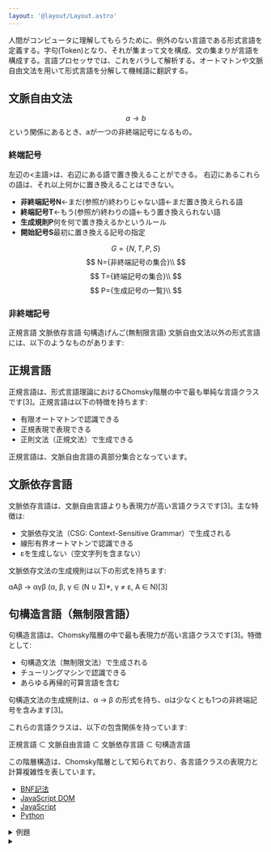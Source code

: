 ```yaml
---
layout: '@layout/Layout.astro'
---
```

人間がコンピュータに理解してもらうために、例外のない言語である形式言語を定義する。字句(Token)となり、それが集まって文を構成、文の集まりが言語を構成する。言語プロセッサでは、これをバラして解析する。オートマトンや文脈自由文法を用いて形式言語を分解して機械語に翻訳する。
## 文脈自由文法
$$
a \to b
$$
という関係にあるとき、aが一つの非終端記号になるもの。
### 終端記号
左辺の<主語>は、右辺にある語で置き換えることができる。
右辺にあるこれらの語は、それ以上何かに置き換えることはできない。
* **非終端記号N**←まだ(参照が)終わりじゃない語←まだ置き換えられる語
* **終端記号T**←もう(参照が)終わりの語←もう置き換えられない語
* **生成規則P**何を何で置き換えるかというルール
* **開始記号S**最初に置き換える記号の指定

$$
G=\{N,T,P,S\}
$$
$$
N={非終端記号の集合}\\
$$
$$
T={終端記号の集合}\\
$$
$$
P={生成記号の一覧}\\
$$

### 非終端記号

正規言語
文脈依存言語
句構造げんご(無制限言語)
文脈自由文法以外の形式言語には、以下のようなものがあります:

## 正規言語

正規言語は、形式言語理論におけるChomsky階層の中で最も単純な言語クラスです[3]。正規言語は以下の特徴を持ちます:

- 有限オートマトンで認識できる
- 正規表現で表現できる
- 正則文法（正規文法）で生成できる

正規言語は、文脈自由言語の真部分集合となっています。

## 文脈依存言語

文脈依存言語は、文脈自由言語よりも表現力が高い言語クラスです[3]。主な特徴は:

- 文脈依存文法（CSG: Context-Sensitive Grammar）で生成される
- 線形有界オートマトンで認識できる
- εを生成しない（空文字列を含まない）

文脈依存文法の生成規則は以下の形式を持ちます:

αAβ → αγβ (α, β, γ ∈ (N ∪ Σ)*, γ ≠ ε, A ∈ N)[3]

## 句構造言語（無制限言語）

句構造言語は、Chomsky階層の中で最も表現力が高い言語クラスです[3]。特徴として:

- 句構造文法（無制限文法）で生成される
- チューリングマシンで認識できる
- あらゆる再帰的可算言語を含む

句構造文法の生成規則は、α → β の形式を持ち、αは少なくとも1つの非終端記号を含みます[3]。

これらの言語クラスは、以下の包含関係を持っています:

正規言語 ⊂ 文脈自由言語 ⊂ 文脈依存言語 ⊂ 句構造言語

この階層構造は、Chomsky階層として知られており、各言語クラスの表現力と計算複雑性を表しています。


* [BNF記法](/b/lang/f)
* [JavaScript DOM](/b/lang/f/js-dom)
* [JavaScript](/b/lang/f/js)
* [Python](/b/lang/py)

<details>
    <summary>例題</summary>
    <p>Here's the translated content from the image and the Mermaid.js syntax to represent the diagrams:
    ### Translated Content for Notion
    **Practice Problem**
    In a certain programming language, an identifier starts with an English letter and is followed by any sequence of alphanumeric characters. When defined using BNF (Backus-Naur Form), which of the following can be included in "a"?
    ```bnf
    <digit> ::= 0 | 1 | 2 | 3 | 4 | 5 | 6 | 7 | 8 | 9
    <letter> ::= A | B | C | ... | X | Y | Z | a | b | c | ... | x | y | z
    <identifier> ::= a
    ```
    Options:
    - アイ (A) `<letter> <digit> | <identifier><letter> | <identifier><digit>`
    - イ (I) `<letter> <digit> | <letter><identifier> | <identifier><digit>`
    - ウ (U) `<letter> <identifier><digit> | <identifier><letter>`
    - エ (E) `<letter> <identifier><digit> | <identifier><letter>`
    Source: Information Technology Examination (Spring 2017, Question 4)
    **Explanation:**
    Let's go through the options step-by-step to confirm the conditions. 
    First, as "It starts with an English letter," any options that have `<digit>` alone as a replacement rule can be eliminated. So, option アイ (A) is excluded.
    - Invalid options:
    - `<letter> <digit> | <identifier><letter> | <identifier><digit>`
    - `<letter> <digit> | <letter><identifier> | <identifier><digit>`
    Second, the condition is "followed by any sequence of alphanumeric characters." In the options, there is no `<digit>` following `<identifier>`. This means it does not fulfill the "followed by any sequence of alphanumeric characters" condition and is therefore invalid.
    - Invalid option:
    - `<letter> | <identifier><digit>`
    Looking at option エ (E), it starts with an English letter and is defined to allow either digits or letters to follow. Therefore, this option is correct.
    - Correct option:
    - `<letter> <identifier><digit> | <identifier><letter>`
    **Diagram in Mermaid.js Syntax**
    For the diagram representation:
    ```mermaid
graph TD
A[<letter>] --> B[<digit>]
A --> C[<identifier><letter>]
A --> D[<identifier><digit>]
E[Correct Answer] --> F[<letter> <identifier><digit> | <identifier><letter>]
```
</p>
</details>

<details>
    <summary>
    </summary>
    <p>
    To make a computer execute tasks, we write commands in programming languages (for more details, see p.348). As stated above, formal languages can be represented in this way. Let’s look at a simple example to see how formal languages are constructed. Suppose there is a rule that sentences are composed of the following structure:
    <Sentence> → <Subject> <Object> <Verb>
    Then, let's assume that the subject, object, and verb are defined as shown below. The "|" symbol means "or".
    ```
    <Subject> → I | You | He | She
    <Object> → Luggage | Money | Whales | Computer
    <Verb> → Buy | Transport | Eat | Use
    ```
    By combining the defined <Subject>, <Object>, and <Verb> elements in a structure, we can create various sentences, much like a montage. This is a simple example of a formal language. By designing rules like these in detail, you can create a specific language.
    </p>
    $$
    N=\{Sentence, Subject, Object, Predicate\}
    $$
    $$
    T=\{私は、あなたは、彼は、彼女は、荷物を、鯨を、PCを、買う、運ぶ、食べる、使う \}
    $$
    $$
    P={
        S→<Sentence>, <Sentence>, <Predicate>
        <Subject>
        <Object>
        <Object>
        <Predicate>
    }
    $$
</details>